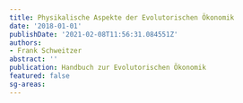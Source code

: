 ```yaml
---
title: Physikalische Aspekte der Evolutorischen Ökonomik
date: '2018-01-01'
publishDate: '2021-02-08T11:56:31.084551Z'
authors:
- Frank Schweitzer
abstract: ''
publication: Handbuch zur Evolutorischen Ökonomik
featured: false
sg-areas:
---
```

